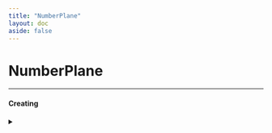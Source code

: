 ```yaml
---
title: "NumberPlane"
layout: doc
aside: false
---
```


<script setup>
  import {DividePage} from 'vitepress-theme-api';
</script>

# NumberPlane
---

#### Creating 

<details>
<summary><code></code></summary>

##### Parameters

> | name | type     | data type             | description |
> | ---- | -------- | --------------------- | ----------- |
> | None | required | object (JSON or YAML) | N/A         |

##### Example code snippet

> ```javascript
>  curl -X POST -H "Content-Type: application/json" --data @post.json http://localhost:8889/
> ```

</details>
